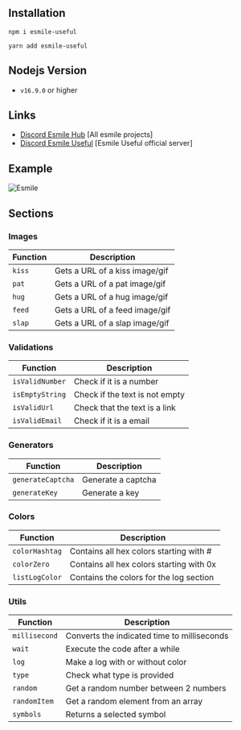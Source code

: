 ## Installation

```
npm i esmile-useful

yarn add esmile-useful
```

## Nodejs Version

- `v16.9.0` or higher

## Links

- [Discord Esmile Hub](https://discord.gg/RcBY4fhn9y) [All esmile projects]
- [Discord Esmile Useful](https://discord.gg/Hjeg6C2SAq) [Esmile Useful official server]

## Example

<img src='https://cdn.discordapp.com/attachments/851919671878746112/1007663992338128956/2022-08-12_09-45-24.gif' alt='Esmile' />

## Sections

### Images

| Function | Description                    |
| -------- | ------------------------------ |
| `kiss`   | Gets a URL of a kiss image/gif |
| `pat`    | Gets a URL of a pat image/gif  |
| `hug`    | Gets a URL of a hug image/gif  |
| `feed`   | Gets a URL of a feed image/gif |
| `slap`   | Gets a URL of a slap image/gif |

### Validations

| Function        | Description                    |
| --------------- | ------------------------------ |
| `isValidNumber` | Check if it is a number        |
| `isEmptyString` | Check if the text is not empty |
| `isValidUrl`    | Check that the text is a link  |
| `isValidEmail`  | Check if it is a email         |

### Generators

| Function          | Description        |
| ----------------- | ------------------ |
| `generateCaptcha` | Generate a captcha |
| `generateKey`     | Generate a key     |

### Colors

| Function       | Description                              |
| -------------- | ---------------------------------------- |
| `colorHashtag` | Contains all hex colors starting with #  |
| `colorZero`    | Contains all hex colors starting with 0x |
| `listLogColor` | Contains the colors for the log section  |

### Utils

| Function      | Description                                 |
| ------------- | ------------------------------------------- |
| `millisecond` | Converts the indicated time to milliseconds |
| `wait`        | Execute the code after a while              |
| `log`         | Make a log with or without color            |
| `type`        | Check what type is provided                 |
| `random`      | Get a random number between 2 numbers       |
| `randomItem`  | Get a random element from an array          |
| `symbols`     | Returns a selected symbol                   |
